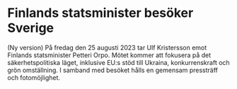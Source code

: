 # Finlands statsminister besöker Sverige

(Ny version) På fredag den 25 augusti 2023 tar Ulf Kristersson emot Finlands statsminister Petteri Orpo. Mötet kommer att fokusera på det säkerhetspolitiska läget, inklusive EU:s stöd till Ukraina, konkurrenskraft och grön omställning. I samband med besöket hålls en gemensam pressträff och fotomöjlighet.
